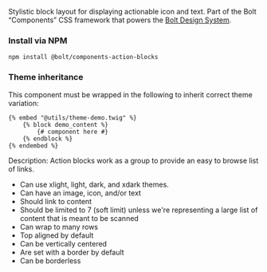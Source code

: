 Stylistic block layout for displaying actionable icon and text. Part of the Bolt “Components” CSS framework that powers the [Bolt Design System](https://www.boltdesignsystem.com).

### Install via NPM
```
npm install @bolt/components-action-blocks
```

### Theme inheritance
This component must be wrapped in the following to inherit correct theme variation:
```
{% embed "@utils/theme-demo.twig" %}
    {% block demo_content %}
        {# component here #}
    {% endblock %}
{% endembed %}
```

Description:
Action blocks work as a group to provide an easy to browse list of links. 

* Can use xlight, light, dark, and xdark themes.
* Can have an image, icon, and/or text
* Should link to content 
* Should be limited to 7 (soft limit) unless we're representing a large list of content that is meant to be scanned
* Can wrap to many rows
* Top aligned by default
* Can be vertically centered
* Are set with a border by default
* Can be borderless
